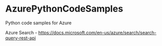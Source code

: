# AzurePythonCodeSamples
Python code samples for Azure 

Azure Search - https://docs.microsoft.com/en-us/azure/search/search-query-rest-api
